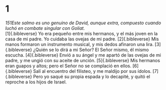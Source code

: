 # 1
*151Este salmo es uno genuino de David, aunque extra, compuesto cuando luchó en combate singular con Goliat.* \
 [1]{.bibleverse} Yo era pequeño entre mis hermanos, y el más joven en la casa de mi padre. Yo cuidaba las ovejas de mi padre. [2]{.bibleverse} Mis manos formaron un instrumento musical, y mis dedos afinaron una lira. [3]{.bibleverse} ¿Quién se lo dirá a mi Señor? El Señor mismo, él mismo escucha. [4]{.bibleverse} Envió a su ángel y me apartó de las ovejas de mi padre, y me ungió con su aceite de unción. [5]{.bibleverse} Mis hermanos eran guapos y altos; pero el Señor no se complació en ellos. [6]{.bibleverse} Salí al encuentro del filisteo, y me maldijo por sus ídolos. [7]{.bibleverse} Pero yo saqué su propia espada y lo decapité, y quitó el reproche a los hijos de Israel.
